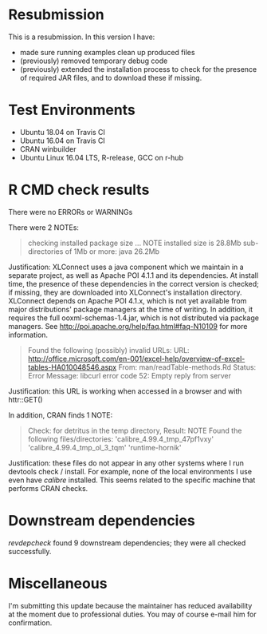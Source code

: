 # Resubmission
This is a resubmission. In this version I have:

* made sure running examples clean up produced files
* (previously) removed temporary debug code
* (previously) extended the installation process to check for the presence of required JAR files,
and to download these if missing.

# Test Environments

* Ubuntu 18.04 on Travis CI
* Ubuntu 16.04 on Travis CI
* CRAN winbuilder
* Ubuntu Linux 16.04 LTS, R-release, GCC on r-hub

# R CMD check results

There were no ERRORs or WARNINGs

There were 2 NOTEs:
> checking installed package size ... NOTE
  installed size is 28.8Mb
  sub-directories of 1Mb or more:
    java  26.2Mb

Justification: XLConnect uses a java component which we maintain in a separate project, as well as Apache POI 4.1.1 and
its dependencies. At install time, the presence of these dependencies in the correct version is checked; if missing,
they are downloaded into XLConnect's installation directory. XLConnect depends on Apache POI 4.1.x, which is not yet
available from major distributions' package managers at the time of writing. In addition, it requires the full
ooxml-schemas-1.4.jar, which is not distributed via package managers. See http://poi.apache.org/help/faq.html#faq-N10109
for more information.

> Found the following (possibly) invalid URLs:
  URL: http://office.microsoft.com/en-001/excel-help/overview-of-excel-tables-HA010048546.aspx
    From: man/readTable-methods.Rd
    Status: Error
    Message: libcurl error code 52:
      Empty reply from server

Justification: this URL is working when accessed in a browser and with httr::GET()

In addition, CRAN finds 1 NOTE:

> Check: for detritus in the temp directory, Result: NOTE
  Found the following files/directories:
    'calibre_4.99.4_tmp_47pf1vxy' 'calibre_4.99.4_tmp_ol_3_tqm'
    'runtime-hornik'

Justification: these files do not appear in any other systems where I run devtools check / install. For example, none of
the local environments I use even have _calibre_ installed. This seems related to the specific machine that performs
CRAN checks.

# Downstream dependencies

_revdepcheck_ found 9 downstream dependencies; they were all checked successfully.

# Miscellaneous

I'm submitting this update because the maintainer has reduced availability at the moment due to professional duties.
You may of course e-mail him for confirmation.
